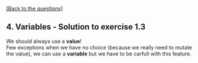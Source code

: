 [[Back to the questions]](../../04.%20Variables.md#exercise-1)

## 4. Variables - Solution to exercise 1.3

We should always use a **value**!  
Few exceptions when we have no choice (because we really need to mutate the value), we can use a **variable** but we have to be carfull with this feature.
